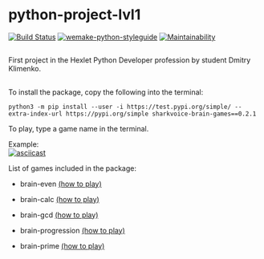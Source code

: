 # python-project-lvl1
[![Build Status](https://travis-ci.org/sharkvoice/python-project-lvl1.svg?branch=master)](https://travis-ci.org/sharkvoice/python-project-lvl1)
[![wemake-python-styleguide](https://img.shields.io/badge/style-wemake-000000.svg)](https://github.com/wemake-services/wemake-python-styleguide)
[![Maintainability](https://api.codeclimate.com/v1/badges/784f0213c7183f494d1d/maintainability)](https://codeclimate.com/github/sharkvoice/python-project-lvl1/maintainability)
##
First project in the Hexlet Python Developer profession by student Dmitry Klimenko.
##
To install the package, copy the following into the terminal:  
```
python3 -m pip install --user -i https://test.pypi.org/simple/ --extra-index-url https://pypi.org/simple sharkvoice-brain-games==0.2.1
```
To play, type a game name in the terminal.

Example:  
[![asciicast](https://asciinema.org/a/2Epx3FsFN3BIg2YYyUtpTBZeo.svg)](https://asciinema.org/a/2Epx3FsFN3BIg2YYyUtpTBZeo)  
  
List of games included in the package:  

* brain-even [(how to play)](https://asciinema.org/a/Qf0NZ9buDGsNCPuuK6S1mE7ah)  
  
* brain-calc [(how to play)](https://asciinema.org/a/bXpv2TOF8ZSodCcrGL0PZouo9)  
  
* brain-gcd [(how to play)](https://asciinema.org/a/4VFOAxfTZypH4o398L6wMXohe)  
  
* brain-progression [(how to play)](https://asciinema.org/a/dvvaL3zoiNTVzr8FjuQy6An7Z)  
  
* brain-prime [(how to play)](https://asciinema.org/a/RRuDvKuB7Mgg5zGxYnWswT1qK)
